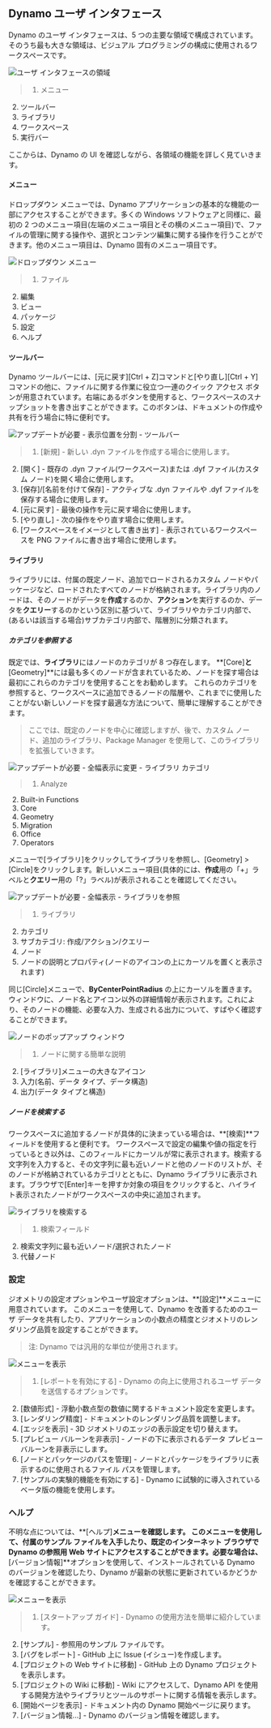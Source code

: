 

## Dynamo ユーザ インタフェース

Dynamo のユーザ インタフェースは、5 つの主要な領域で構成されています。そのうち最も大きな領域は、ビジュアル プログラミングの構成に使用されるワークスペースです。

![ユーザ インタフェースの領域](images/2-2/01-UI-Regions.png)

> 1. メニュー
2. ツールバー
3. ライブラリ
4. ワークスペース
5. 実行バー

ここからは、Dynamo の UI を確認しながら、各領域の機能を詳しく見ていきます。

#### メニュー

ドロップダウン メニューでは、Dynamo アプリケーションの基本的な機能の一部にアクセスすることができます。多くの Windows ソフトウェアと同様に、最初の 2 つのメニュー項目(左端のメニュー項目とその横のメニュー項目)で、ファイルの管理に関する操作や、選択とコンテンツ編集に関する操作を行うことができます。他のメニュー項目は、Dynamo 固有のメニュー項目です。

![ドロップダウン メニュー](images/2-2/02-Menus.png)

> 1. ファイル
2. 編集
3. ビュー
4. パッケージ
5. 設定
6. ヘルプ

#### ツールバー

Dynamo ツールバーには、[元に戻す][Ctrl + Z]コマンドと[やり直し][Ctrl + Y]コマンドの他に、ファイルに関する作業に役立つ一連のクイック アクセス ボタンが用意されています。右端にあるボタンを使用すると、ワークスペースのスナップショットを書き出すことができます。このボタンは、ドキュメントの作成や共有を行う場合に特に便利です。

![アップデートが必要 - 表示位置を分割 - ツールバー](images/2-2/03-Toolbar.png)

> 1. [新規] - 新しい .dyn ファイルを作成する場合に使用します。
2. [開く] - 既存の .dyn ファイル(ワークスペース)または .dyf ファイル(カスタム ノード)を開く場合に使用します。
3. [保存]/[名前を付けて保存] - アクティブな .dyn ファイルや .dyf ファイルを保存する場合に使用します。
4. [元に戻す] - 最後の操作を元に戻す場合に使用します。
5. [やり直し] - 次の操作をやり直す場合に使用します。
6. [ワークスペースをイメージとして書き出す] - 表示されているワークスペースを PNG ファイルに書き出す場合に使用します。

#### ライブラリ

ライブラリには、付属の既定ノード、追加でロードされるカスタム ノードやパッケージなど、ロードされたすべてのノードが格納されます。ライブラリ内のノードは、そのノードがデータを**作成**するのか、**アクション**を実行するのか、データを**クエリー**するのかという区別に基づいて、ライブラリやカテゴリ内部で、(あるいは該当する場合)サブカテゴリ内部で、階層別に分類されます。

##### カテゴリを参照する

既定では、**ライブラリ**にはノードのカテゴリが 8 つ存在します。 **[Core]**と**[Geometry]**には最も多くのノードが含まれているため、ノードを探す場合は最初にこれらのカテゴリを使用することをお勧めします。 これらのカテゴリを参照すると、ワークスペースに追加できるノードの階層や、これまでに使用したことがない新しいノードを探す最適な方法について、簡単に理解することができます。

> ここでは、既定のノードを中心に確認しますが、後で、カスタム ノード、追加のライブラリ、Package Manager を使用して、このライブラリを拡張していきます。

![アップデートが必要 - 全幅表示に変更 - ライブラリ カテゴリ](images/2-2/04-LibraryCategories.png)

> 1. Analyze
2. Built-in Functions
3. Core
4. Geometry
5. Migration
6. Office
7. Operators

メニューで[ライブラリ]をクリックしてライブラリを参照し、[Geometry] > [Circle]をクリックします。新しいメニュー項目(具体的には、**作成**用の「+」ラベルと**クエリー**用の「?」ラベル)が表示されることを確認してください。

![アップデートが必要 - 全幅表示 - ライブラリを参照](images/2-2/05-LibraryBrowsing.png)

> 1. ライブラリ
2. カテゴリ
3. サブカテゴリ: 作成/アクション/クエリー
4. ノード
5. ノードの説明とプロパティ(ノードのアイコンの上にカーソルを置くと表示されます)

同じ[Circle]メニューで、**ByCenterPointRadius** の上にカーソルを置きます。 ウィンドウに、ノード名とアイコン以外の詳細情報が表示されます。これにより、そのノードの機能、必要な入力、生成される出力について、すばやく確認することができます。

![ノードのポップアップ ウィンドウ](images/2-2/06-NodePopup.png)

> 1. ノードに関する簡単な説明
2. [ライブラリ]メニューの大きなアイコン
3. 入力(名前、データ タイプ、データ構造)
4. 出力(データ タイプと構造)

##### ノードを検索する

ワークスペースに追加するノードが具体的に決まっている場合は、**[検索]**フィールドを使用すると便利です。 ワークスペースで設定の編集や値の指定を行っているとき以外は、このフィールドにカーソルが常に表示されます。検索する文字列を入力すると、その文字列に最も近いノードと他のノードのリストが、そのノードが格納されているカテゴリとともに、Dynamo ライブラリに表示されます。ブラウザで[Enter]キーを押すか対象の項目をクリックすると、ハイライト表示されたノードがワークスペースの中央に追加されます。

![ライブラリを検索する](images/2-2/07-LibrarySearching.png)

> 1. 検索フィールド
2. 検索文字列に最も近いノード/選択されたノード
3. 代替ノード

### 設定

ジオメトリの設定オプションやユーザ設定オプションは、**[設定]**メニューに用意されています。 このメニューを使用して、Dynamo を改善するためのユーザ データを共有したり、アプリケーションの小数点の精度とジオメトリのレンダリング品質を設定することができます。

> 注: Dynamo では汎用的な単位が使用されます。

![メニューを表示](images/2-2/08-Settings.png)

> 1. [レポートを有効にする] - Dynamo の向上に使用されるユーザ データを送信するオプションです。
2. [数値形式] - 浮動小数点型の数値に関するドキュメント設定を変更します。
3. [レンダリング精度] - ドキュメントのレンダリング品質を調整します。
4. [エッジを表示] - 3D ジオメトリのエッジの表示設定を切り替えます。
5. [プレビュー バルーンを非表示] - ノードの下に表示されるデータ プレビュー バルーンを非表示にします。
6. [ノードとパッケージのパスを管理] - ノードとパッケージをライブラリに表示するのに使用されるファイル パスを管理します。
7. [サンプルの実験的機能を有効にする] - Dynamo に試験的に導入されているベータ版の機能を使用します。

### ヘルプ

不明な点については、**[ヘルプ]**メニューを確認します。 このメニューを使用して、付属のサンプル ファイルを入手したり、既定のインターネット ブラウザで Dynamo の参照用 Web サイトにアクセスすることができます。必要な場合は、**[バージョン情報]**オプションを使用して、インストールされている Dynamo のバージョンを確認したり、Dynamo が最新の状態に更新されているかどうかを確認することができます。

![メニューを表示](images/2-2/09-Help.png)

> 1. [スタートアップ ガイド] - Dynamo の使用方法を簡単に紹介しています。
2. [サンプル] - 参照用のサンプル ファイルです。
3. [バグをレポート] - GitHub 上に Issue (イシュー)を作成します。
4. [プロジェクトの Web サイトに移動] - GitHub 上の Dynamo プロジェクトを表示します。
5. [プロジェクトの Wiki に移動] - Wiki にアクセスして、Dynamo API を使用する開発方法やライブラリとツールのサポートに関する情報を表示します。
6. [開始ページを表示] - ドキュメント内の Dynamo 開始ページに戻ります。
7. [バージョン情報...] - Dynamo のバージョン情報を確認します。

